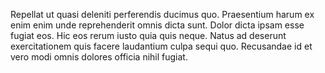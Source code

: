 Repellat ut quasi deleniti perferendis ducimus quo. Praesentium harum ex enim enim unde reprehenderit omnis dicta sunt. Dolor dicta ipsam esse fugiat eos. Hic eos rerum iusto quia quis neque. Natus ad deserunt exercitationem quis facere laudantium culpa sequi quo. Recusandae id et vero modi omnis dolores officia nihil fugiat.